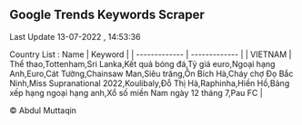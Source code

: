 

## Google Trends Keywords Scraper 
 
Last Update 13-07-2022 , 14:53:36

Country List :
 Name  | Keyword |
| ------------- | ------------- |
| VIETNAM | Thể thao,Tottenham,Sri Lanka,Kết quả bóng đá,Tỷ giá euro,Ngoại hạng Anh,Euro,Cát Tường,Chainsaw Man,Siêu trăng,Ôn Bích Hà,Cháy chợ Đọ Bắc Ninh,Miss Supranational 2022,Koulibaly,Đỗ Thị Hà,Raphinha,Hiền Hồ,Bảng xếp hạng ngoại hạng anh,Xổ số miền Nam ngày 12 tháng 7,Pau FC |



© Abdul Muttaqin 
